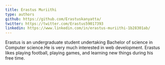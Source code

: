 ```yaml
---
title: Erastus Muriithi
type: authors
github: https://github.com/Erastuskanyatta/ 
twitter: https://twitter.com/Erastus59017393
linkedin: https://www.linkedin.com/in/erastus-muriithi-1b28301ab/
---
```

Erastus is an undergraduate student undertaking Bachelor of science in Computer science.He is very much interested in web development. Erastus likes playing football, playing games, and learning new things during his free time.
